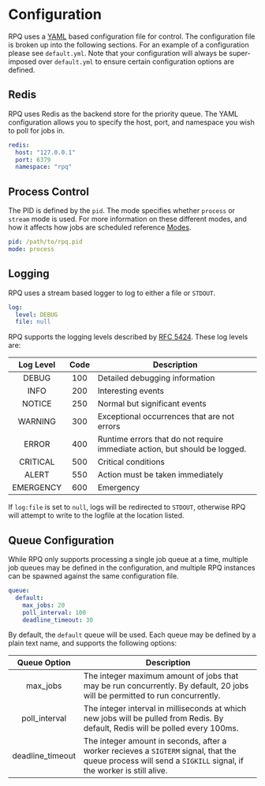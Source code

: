 # Configuration

RPQ uses a [YAML](http://www.yaml.org/) based configuration file for control. The configuration file is broken up into the following sections. For an example of a configuration please see `default.yml`. Note that your configuration will always be super-imposed over `default.yml` to ensure certain configuration options are defined.

## Redis

RPQ uses Redis as the backend store for the priority queue. The YAML configuration allows you to specify the host, port, and namespace you wish to poll for jobs in.

```yaml
redis:
  host: "127.0.0.1"
  port: 6379
  namespace: "rpq"
```

## Process Control

The PID is defined by the `pid`. The mode specifies whether `process` or `stream` mode is used. For more information on these different modes, and how it affects how jobs are scheduled reference [Modes](Modes.md).

```yaml
pid: /path/to/rpq.pid
mode: process
```

## Logging

RPQ uses a stream based logger to log to either a file or `STDOUT`.

```yaml
log:
  level: DEBUG
  file: null
```

RPQ supports the logging levels described by [RFC 5424](https://tools.ietf.org/html/rfc5424). These log levels are:


| Log Level | Code | Description |
|:---------:|:---:|-------------|
| DEBUG     | 100 | Detailed debugging information |
| INFO      | 200 | Interesting events |
| NOTICE    | 250 | Normal but significant events |
| WARNING   | 300 | Exceptional occurrences that are not errors |
| ERROR     | 400 | Runtime errors that do not require immediate action, but should be logged. |
| CRITICAL  | 500 | Critical conditions |
| ALERT     | 550 | Action must be taken immediately |
| EMERGENCY | 600 | Emergency |

If `log:file` is set to `null`, logs will be redirected to `STDOUT`, otherwise RPQ will attempt to write to the logfile at the location listed.

## Queue Configuration

While RPQ only supports processing a single job queue at a time, multiple job queues may be defined in the configuration, and multiple RPQ instances can be spawned against the same configuration file.

```yaml
queue:
  default:
    max_jobs: 20
    poll_interval: 100
    deadline_timeout: 30
```

By default, the `default` queue will be used. Each queue may be defined by a plain text name, and supports the following options:

| Queue Option | Description |
|:------------:|-------------|
| max_jobs | The integer maximum amount of jobs that may be run concurrently. By default, 20 jobs will be permitted to run concurrently. |
| poll_interval | The integer interval in milliseconds at which new jobs will be pulled from Redis. By default, Redis will be polled every 100ms. |
| deadline_timeout | The integer amount in seconds, after a worker recieves a `SIGTERM` signal, that the queue process will send a `SIGKILL` signal, if the worker is still alive. |